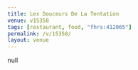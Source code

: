 ```yaml
---
title: Les Douceurs De La Tentation
venue: v15358
tags: [restaurant, food, "fhrs:412065"]
permalink: /v/15358/
layout: venue
---
```

null